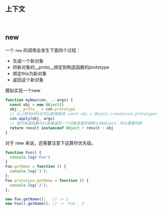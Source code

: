 ## 上下文


<br/> 

## new
一个 <code>new</code> 的调用会发生下面四个过程：
* 生成一个新对象
* 将新对象的__proto__绑定到构造函数的prototype
* 绑定this为新对象
* 返回这个新对象

模拟实现一个new
```js
function myNew(con, ...args) {
  const obj = new Object()
  obj.__proto__ = con.prototype
  // 以上两句代码也可以直接换成 const obj = Object.create(con.prototype)
  con.apply(obj, args)
  // 因为构造函数可以直接返回一个对象来重写掉默认的object，所以需要判断
  return result instanceof Object ? result : obj
}
```

对于 new 来说，还需要注意下运算符优先级。
```js
function Foo() {
  console.log('Foo')
}
Foo.getName = function () {
  console.log('1');
};
Foo.prototype.getName = function () {
  console.log('2');
};

new Foo.getName();   // -> 1
new Foo().getName(); // -> 'Foo', 2
```
